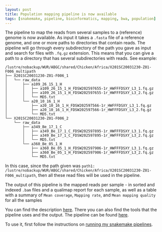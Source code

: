 ```yaml
---
layout: post
title: Population mapping pipeline is now available 
tags: [snakemake, pipeline, bioinformatics, mapping, bwa, population]
---
```


The pipeline to map the reads from several samples to a (reference) genome is now available. As input it takes a `.fasta` file of a reference genome, and one or more paths to directories that contain reads. 
The pipeline will go through every subdirectory of the path you gave as input and search for files with `.fq.gz` extension. This means that you can give a path to a directory that has several subdirectories with reads. See example:  

```
/lustre/nobackup/WUR/ABGC/shared/Chicken/Africa/X201SC20031230-Z01-F006_multipath  
├── X201SC20031230-Z01-F006_1  
│   └── raw_data  
│       ├── a109_26_15_1_H  
│       │   ├── a109_26_15_1_H_FDSW202597655-1r_HWFFFDSXY_L3_1.fq.gz  
│       │   ├── a109_26_15_1_H_FDSW202597655-1r_HWFFFDSXY_L3_2.fq.gz  
│       │   └── MD5.txt  
│       └── a20_10_16_1_H  
│           ├── a20_10_16_1_H_FDSW202597566-1r_HWFFFDSXY_L3_1.fq.gz  
│           ├── a20_10_16_1_H_FDSW202597566-1r_HWFFFDSXY_L3_2.fq.gz  
│           └── MD5.txt  
└── X201SC20031230-Z01-F006_2  
    └── raw_data  
        ├── a349_Be_17_1_C  
        │   ├── a349_Be_17_1_C_FDSW202597895-1r_HWFFFDSXY_L3_1.fq.gz  
        │   ├── a349_Be_17_1_C_FDSW202597895-1r_HWFFFDSXY_L3_2.fq.gz  
        │   └── MD5.txt  
        └── a360_Be_05_1_H  
            ├── a360_Be_05_1_H_FDSW202597906-1r_HWFFFDSXY_L3_1.fq.gz  
            ├── a360_Be_05_1_H_FDSW202597906-1r_HWFFFDSXY_L3_2.fq.gz  
            └── MD5.txt  
```
In this case, since the path given was `path1: /lustre/nobackup/WUR/ABGC/shared/Chicken/Africa/X201SC20031230-Z01-F006_multipath`, then all these read files will be used in the pipeline.

The output of this pipeline is the mapped reads per sample - in sorted and indexed `.bam` files and a qualimap report for each sample, as well as a table with a summary of `Mean coverage`, `Mapping rate`, and `Mean mapping quality` for all the samples

You can find the description [here](https://carolinapb.github.io/population-mapping/). There you can also find the tools that the pipeline uses and the output.
The pipeline can be found [here](https://github.com/CarolinaPB/population-mapping).  


To use it, first follow the instructions on [running my snakemake pipelines](https://carolinapb.github.io/2021-06-23-how-to-run-my-pipelines/).
